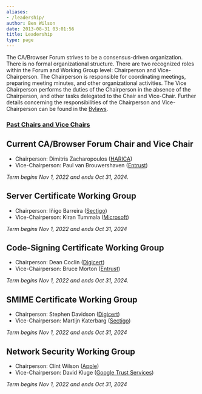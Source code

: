 ```yaml
---
aliases:
- /leadership/
author: Ben Wilson
date: 2013-08-31 03:01:56
title: Leadership
type: page
---
```


The CA/Browser Forum strives to be a consensus-driven organization. There is no formal organizational structure. There are two recognized roles within the Forum and Working Group level: Chairperson and Vice-Chairperson. The Chairperson is responsible for coordinating meetings, preparing meeting minutes, and other organizational activities. The Vice Chairperson performs the duties of the Chairperson in the absence of the Chairperson, and other tasks delegated to the Chair and Vice-Chair. Further details concerning the responsibilities of the Chairperson and Vice-Chairperson can be found in the [Bylaws][1].

### [**Past Chairs and Vice Chairs**][2]

## Current CA/Browser Forum Chair and Vice Chair

- Chairperson: Dimitris Zacharopoulos ([HARICA][3])
- Vice-Chairperson: Paul van Brouwershaven ([Entrust][4])

_Term begins Nov 1, 2022 and ends Oct 31, 2024._

### 

## Server Certificate Working Group

- Chairperson: Iñigo Barreira ([Sectigo][5])
- Vice-Chairperson: Kiran Tummala ([Microsoft][6])

_Term begins Nov 1, 2022 and ends Oct 31, 2024_

## Code-Signing Certificate Working Group

- Chairperson: Dean Coclin ([Digicert][7])
- Vice-Chairperson: Bruce Morton ([Entrust][4])

_Term begins _Nov 1, 2022 and ends Oct 31, 2024_._

## SMIME Certificate Working Group

- Chairperson: Stephen Davidson ([Digicert][7])
- Vice-Chairperson: Martijn Katerbarg ([Sectigo][5])

_Term begins _Nov 1, 2022 and ends Oct 31, 2024__

## Network Security Working Group 

- Chairperson: Clint Wilson ([Apple][8])
- Vice-Chairperson: David Kluge ([Google Trust Services](https://pki.goog/))

_Term begins Nov 1, 2022 and ends Oct 31, 2024_

[1]: /bylaws/ "Bylaws"
[2]: /past-chairs/
[3]: https://www.harica.gr/
[4]: https://www.entrust.com/
[5]: https://sectigo.com/
[6]: https://www.microsoft.com
[7]: https://www.digicert.com
[8]: https://www.apple.com/